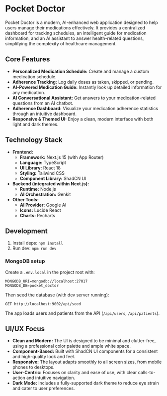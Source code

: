 # Pocket Doctor

Pocket Doctor is a modern, AI-enhanced web application designed to help users manage their medications effectively. It provides a centralized dashboard for tracking schedules, an intelligent guide for medication information, and an AI assistant to answer health-related questions, simplifying the complexity of healthcare management.

## Core Features

*   **Personalized Medication Schedule:** Create and manage a custom medication schedule.
*   **Adherence Tracking:** Log daily doses as taken, skipped, or pending.
*   **AI-Powered Medication Guide:** Instantly look up detailed information for any medication.
*   **AI Conversational Assistant:** Get answers to your medication-related questions from an AI chatbot.
*   **Adherence Dashboard:** Visualize your medication adherence statistics through an intuitive dashboard.
*   **Responsive & Themed UI:** Enjoy a clean, modern interface with both light and dark themes.

## Technology Stack

*   **Frontend:**
    *   **Framework:** Next.js 15 (with App Router)
    *   **Language:** TypeScript
    *   **UI Library:** React 18
    *   **Styling:** Tailwind CSS
    *   **Component Library:** ShadCN UI
*   **Backend (integrated within Next.js):**
    *   **Runtime:** Node.js
    *   **AI Orchestration:** Genkit
*   **Other Tools:**
    *   **AI Provider:** Google AI
    *   **Icons:** Lucide React
    *   **Charts:** Recharts

## Development

1. Install deps: `npm install`
2. Run dev: `npm run dev`

### MongoDB setup

Create a `.env.local` in the project root with:

```
MONGODB_URI=mongodb://localhost:27017
MONGODB_DB=pocket_doctor
```

Then seed the database (with dev server running):

```
GET http://localhost:9002/api/seed
```

The app loads users and patients from the API (`/api/users`, `/api/patients`).

## UI/UX Focus

*   **Clean and Modern:** The UI is designed to be minimal and clutter-free, using a professional color palette and ample white space.
*   **Component-Based:** Built with ShadCN UI components for a consistent and high-quality look and feel.
*   **Responsive:** The layout adapts smoothly to all screen sizes, from mobile phones to desktops.
*   **User-Centric:** Focuses on clarity and ease of use, with clear calls-to-action and intuitive navigation.
*   **Dark Mode:** Includes a fully-supported dark theme to reduce eye strain and cater to user preferences.
